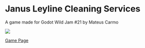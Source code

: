 # Janus Leyline Cleaning Services

A game made for Godot Wild Jam #21 by Mateus Carmo

![](https://img.itch.zone/aW1nLzM0NjcxODAucG5n/315x250%23c/DVTpLu.png)

[Game Page]()
